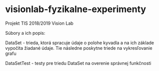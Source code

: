 # visionlab-fyzikalne-experimenty
Projekt TIS 2018/2019 Vision Lab

Súbory a ich popis:

DataSet - trieda, ktorá spracuje údaje o polohe kyvadla a na ich základe vypočíta žiadané údaje. Tie následne poskytne triede na vykresľovanie grafu

DataSetTest - testy pre triedu DataSet na overenie správnej funkčnosti
